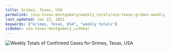```yaml
---
title: Grimes, Texas, USA
permalink: /usa-texas-montgomery/weekly_totals/usa-texas-grimes-weekly_totals.html
last_updated: Jan 22, 2021
keywords: ["Grimes, Texas, USA", "weekly totals"]
sidebar: usa-texas-montgomery_sidebar
---
```


![Weekly Totals of Confirmed Cases for Grimes, Texas, USA](/covid_tracker/images/graphs/usa-texas-grimes-weekly_totals_graph.png)
